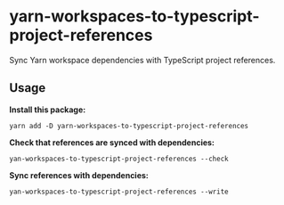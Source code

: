 # yarn-workspaces-to-typescript-project-references

Sync Yarn workspace dependencies with TypeScript project references.

## Usage

**Install this package:**

```
yarn add -D yarn-workspaces-to-typescript-project-references
```

**Check that references are synced with dependencies:**

```
yan-workspaces-to-typescript-project-references --check
```

**Sync references with dependencies:**

```
yan-workspaces-to-typescript-project-references --write
```
